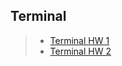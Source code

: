 ## Terminal

>- [Terminal HW 1](https://github.com/ExhoQQ/Terminal/tree/main/HW1)
>- [Terminal HW 2](https://github.com/ExhoQQ/Terminal/tree/main/HW2)
